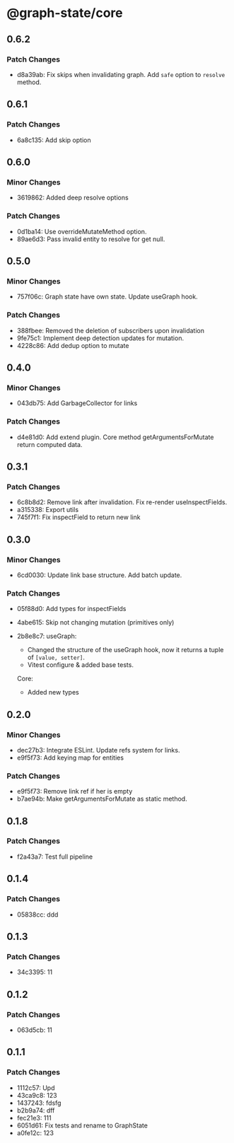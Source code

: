 # @graph-state/core

## 0.6.2

### Patch Changes

- d8a39ab: Fix skips when invalidating graph. Add `safe` option to `resolve` method.

## 0.6.1

### Patch Changes

- 6a8c135: Add skip option

## 0.6.0

### Minor Changes

- 3619862: Added deep resolve options

### Patch Changes

- 0d1ba14: Use overrideMutateMethod option.
- 89ae6d3: Pass invalid entity to resolve for get null.

## 0.5.0

### Minor Changes

- 757f06c: Graph state have own state. Update useGraph hook.

### Patch Changes

- 388fbee: Removed the deletion of subscribers upon invalidation
- 9fe75c1: Implement deep detection updates for mutation.
- 4228c86: Add dedup option to mutate

## 0.4.0

### Minor Changes

- 043db75: Add GarbageCollector for links

### Patch Changes

- d4e81d0: Add extend plugin. Core method getArgumentsForMutate return computed data.

## 0.3.1

### Patch Changes

- 6c8b8d2: Remove link after invalidation. Fix re-render useInspectFields.
- a315338: Export utils
- 745f7f1: Fix inspectField to return new link

## 0.3.0

### Minor Changes

- 6cd0030: Update link base structure. Add batch update.

### Patch Changes

- 05f88d0: Add types for inspectFields
- 4abe615: Skip not changing mutation (primitives only)
- 2b8e8c7: useGraph:

  - Changed the structure of the useGraph hook, now it returns a tuple of `[value, setter]`.
  - Vitest configure & added base tests.

  Core:

  - Added new types

## 0.2.0

### Minor Changes

- dec27b3: Integrate ESLint. Update refs system for links.
- e9f5f73: Add keying map for entities

### Patch Changes

- e9f5f73: Remove link ref if her is empty
- b7ae94b: Make getArgumentsForMutate as static method.

## 0.1.8

### Patch Changes

- f2a43a7: Test full pipeline

## 0.1.4

### Patch Changes

- 05838cc: ddd

## 0.1.3

### Patch Changes

- 34c3395: 11

## 0.1.2

### Patch Changes

- 063d5cb: 11

## 0.1.1

### Patch Changes

- 1112c57: Upd
- 43ca9c8: 123
- 1437243: fdsfg
- b2b9a74: dff
- fec21e3: 111
- 6051d61: Fix tests and rename to GraphState
- a0fe12c: 123
